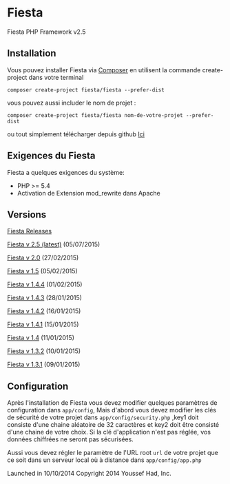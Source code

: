 # Fiesta
Fiesta PHP Framework v2.5

## Installation

Vous pouvez installer Fiesta via [Composer](https://getcomposer.org/) en utilisent la commande create-project dans votre terminal

	composer create-project fiesta/fiesta --prefer-dist

vous pouvez aussi includer le nom de projet :

	composer create-project fiesta/fiesta nom-de-votre-projet --prefer-dist
	
ou tout simplement télécharger depuis github [Ici](https://github.com/fiesta-framework/Fiesta/archive/master.zip)
	
## Exigences du Fiesta

Fiesta a quelques exigences du système:
* PHP >= 5.4
* Activation de Extension mod_rewrite dans Apache

## Versions
 
 [Fiesta Releases](https://github.com/fiesta-framework/Fiesta/releases)

 [Fiesta v 2.5 (latest)](https://github.com/fiesta-framework/Fiesta/tree/master) (05/07/2015)

 [Fiesta v 2.0](https://github.com/fiesta-framework/Fiesta/tree/2.0.0.1) (27/02/2015)

 [Fiesta v 1.5](https://github.com/fiesta-framework/Fiesta/tree/1.5.0) (05/02/2015)
 
 [Fiesta v 1.4.4](https://github.com/fiesta-framework/Fiesta/tree/1.4.4) (01/02/2015)
 
 [Fiesta v 1.4.3](https://github.com/fiesta-framework/Fiesta/tree/1.4.3) (28/01/2015)
 
 [Fiesta v 1.4.2](https://github.com/fiesta-framework/Fiesta/tree/1.4.2) (16/01/2015)
 
 [Fiesta v 1.4.1](https://github.com/fiesta-framework/Fiesta/tree/1.4.1) (15/01/2015)
 
 [Fiesta v 1.4](https://github.com/fiesta-framework/Fiesta/tree/1.4.0) (11/01/2015)
 
 [Fiesta v 1.3.2](https://github.com/fiesta-framework/Fiesta/tree/1.3.2) (10/01/2015)
 
 [Fiesta v 1.3.1](https://github.com/fiesta-framework/Fiesta/tree/1.3.1) (09/01/2015)

## Configuration

Après l'installation de Fiesta vous devez modifier quelques paramètres de configuration dans `app/config`, Mais d'abord vous devez modifier les clés de sécurité de votre projet dans `app/config/security.php` ,key1 doit consiste d'une chaine aléatoire de 32 caractères et key2 doit être consisté d'une chaine de votre choix. Si la clé d'application n'est pas réglée, vos données chiffrées ne seront pas sécurisées.

Aussi vous devez régler le paramètre de l'URL root `url` de votre projet que ce soit dans un serveur local où à distance dans `app/config/app.php`

Launched in 10/10/2014
Copyright 2014 Youssef Had, Inc.
